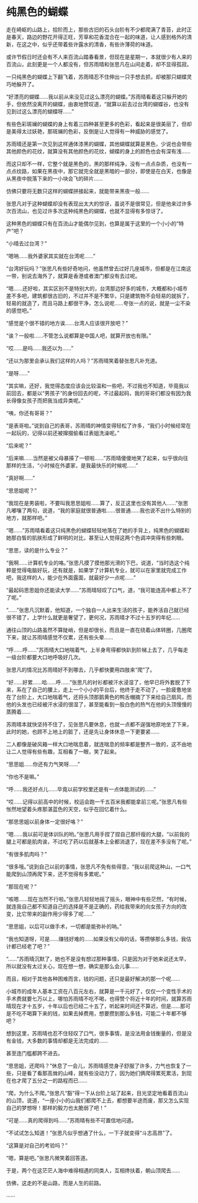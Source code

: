 # 纯黑色的蝴蝶

走在崎岖的山路上，拾阶而上，那些古旧的石头台阶有不少都爬满了青苔，此时正是春天，路边的野花开得正旺，芳草和花香混合在一起的味道，让人感到格外的清新，在这之中，似乎还带着些许露水的清香，有些许薄荷的味道。

或许节假日时还会有不人来百流山踏春看景，但现在是星期一，本就很少有人来的百流山，此刻更是一个人都没有，但苏雨晴和张思凡在山间走着，却不显得孤寂。

一只纯黑色的蝴蝶上下翻飞着，苏雨晴忍不住伸出一只手想去抓，却被那只蝴蝶灵巧地躲开了。

“好漂亮的蝴蝶……我以前从来没见过这么漂亮的蝴蝶。”苏雨晴看着这只躲开她的手，但依然没离开的蝴蝶，由衷地赞叹道，“就算以前去过台湾的蝴蝶谷，也没有见到过这么漂亮的蝴蝶呀……”

有些色彩斑斓的蝴蝶的身上有着三四种甚至更多的色彩，看起来是很美丽了，但却是美得太过妖艳，那斑斓的色彩，反倒是让人觉得有一种威胁的感觉了。

苏雨晴还是第一次见到这样通体漆黑的蝴蝶，其他蝴蝶就算是黑色，少说也会带些其他颜色的花纹，就算没有其他颜色的花纹，蝴蝶的身上的颜色也会有深有浅……

而这只却不一样，它整个就是黑色的，黑的那样纯净，没有一点点杂质，也没有一点点纹路，如果在黑夜中，那它就完全就是黑暗的一部分，即使是在白天，也像是从黑夜中脱落下来的一小块会飞的碎片……

仿佛只要将无数只这样的蝴蝶拼接起来，就能带来黑夜一般……

张思凡对于这种蝴蝶却没有表现出太大的惊讶，虽说不是很常见，但是他来过许多次百流山，也见过许多次这种纯黑色的蝴蝶，也就不显得有多惊讶了。

这种黑色的蝴蝶只有在百流山才能偶尔见到，也算是属于这里的一个小小的“特产”吧？

“小晴去过台湾？”

“嗯呐……我外婆家其实就在台湾呢……”

“台湾好玩吗？”张思凡有些好奇地问，他虽然曾去过好几座城市，但都是在江南这一带，别说去海外了，就算是香港或者澳门都没有去过呢。

“嗯……还好啦，其实区别不是特别大的，台湾那边好多的城市，大概都和小城市差不多吧，建筑都很古旧的，不过并不是不繁华，只是建筑物不会轻易的就拆了，轻易的就造了，而且马路上都很干净，怎么说呢……夸张一点的说，就是一尘不染的感觉吧。”

“感觉是个很不错的地方诶……台湾人应该很开放吧？”

“诶？一般啦……不管怎么说都算是中国人吧，就算开放也有限。”

“哎……是吗……我还以为……”

“还以为那里会承认我们这样的人吗？”苏雨晴笑着替张思凡补充道。

“是呀……”

“其实嘛，还好，我觉得态度应该会比较温和一些吧，不过我也不知道，毕竟我以前回去，都是以“男孩子”的身份回去的呢，不过最起码，我的哥哥们都没有因为我长得像女孩子而把我当成异类呢。”

“咦，你还有哥哥？”

“是表哥啦。”说到自己的表哥，苏雨晴的神情变得轻松了许多，“我们小时候经常在一起玩的，记得以前还被撺掇偷看过表姐洗澡呢。”

“后来呢？”

“后来嘛……当然是被父母暴揍了一顿啦……”苏雨晴傻傻地笑了起来，似乎很向往那样的生活，“小时候在外婆家，是我最快乐的时候呢……”

“真好啊……”

“思思姐呢？”

“我现在是男装啦，不要叫我思思姐啦……算了，反正这里也没有其他人……”张思凡嘟嚷了两句，说道，“我的家庭就很普通啦……很普通……我也说不出什么特别的地方，就那样吧。”

“嗯……”苏雨晴看着这只纯黑色的蝴蝶轻轻地落在了她的手背上，纯黑色的蝴蝶和她那白皙的肌肤形成了鲜明的对比，甚至让人觉得这两个色调冲突得有些刺眼。

“思思，读的是什么专业？”

“我啊……计算机专业的咯。”张思凡摸了摸他那光滑的下巴，说道，“当时选这个纯粹是觉得电脑好玩，还有就是，如果学了计算机专业，就可以在家里就完成工作吧，我这样的人，能少在外面露面，就最好少一点呢……”

“最起码思思姐你还能读大学……”苏雨晴轻叹了口气，道，“我可能连高中都上不了了呢。”

“……”张思凡沉默着，他知道，一个独自一人出来生活的孩子，能养活自己就已经很不错了，上学什么就更是奢望了，更何况，苏雨晴才不过十五岁的年纪……

通往山顶的山路虽然不算陡峭，但是却很长，而且是一直在绕着山体转圈，几圈爬下来，就让苏雨晴感觉不仅累，还有些头晕……

“呼……呼……”苏雨晴大口地喘着气，上半身弯得都快趴到阶梯上去了，几乎每走一级台阶都要大口地呼吸好几次。

张思凡的情况比苏雨晴好不到哪去，几乎都快要用四肢来“爬”了。

“好……好累……哈……呼……”张思凡的衬衫都被汗水浸湿了，他早已将外套脱了下来，系在了自己的腰上，走上一个小小的平台后，他终于走不动了，一脸疲惫地坐在了台阶上，大口地喘着气，还将头顶那鹅黄色的鸭舌帽摘了下来给自己扇风，而他的头发也已经被汗水浸的很湿了，甚至能看到一股白色的热气在他的头顶慢慢的蒸腾着……

苏雨晴本就快坚持不住了，见张思凡要休息，也就一点都不逞强地原地坐了下来，此时的她，也顾不上地上的脏了，还是先让身体休息一下更要紧……

二人都像是破风箱一样大口地喘息着，就连喘息的频率都是整齐一致的，这不由地让二人觉得有些有趣，互相看了一眼，笑了起来。

“思思姐……你还有力气笑呀……”

“你也不是嘛。”

“呼……我还好点儿……毕竟以前学校里还是有一点体能测试的……”

“哎……记得以前高中的时候，校运会跑一千五百米我都能拿前三呢。”张思凡有些怅然地望着头疼那湛蓝色的天空，似乎在回忆着什么。

“那思思姐以前身体一定很好咯？”

“嗯……我以前可是体训队的哟。”张思凡用手捏了捏自己那纤瘦的大腿，“以前我的腿上可都是肌肉诶，不过吃了药以后就基本上全都消退了，现在差不多没有了呢。”

“有很多肌肉吗？”

“很多哦。”说到自己以前的事情，张思凡不免有些得意，“我以前爬这种山，一口气能爬到山顶再爬下来，还不觉得有多累呢。”

“那现在呢？”

“咳嗯……现在当然不行啦。”张思凡轻轻地摇了摇头，眼神中有些茫然，“有时候，就连我自己都不知道自己的选择是不是正确的，药给我带来的向女孩子方向的改变，比它带来的副作用少得多了呢……”

“思思姐，以后可以做手术，一切都是能弥补的呐。”

“我也知道呀，可是……赚钱好难的……如果没有父母的话，等攒够那么多钱，我估计都已经老了吧？”

“……”苏雨晴沉默了，她也不是没有想过那种事情，只是因为对于她来说还太早，所以就没有太过关心，现在想一想，确实是那么会儿事……

而且，相对于其他各种困难而言，钱的问题，还只是最好解决的那一个呢……

小城市的成年人基本工资在八百元左右，就算是一千元好了，仅仅一个变性手术的手术费就要七万以上，哪怕苏雨晴不吃不喝，也得赞个将近十年的时间，就算苏雨晴现在才十五岁，十年以后也已经二十五了，听起来时间还不算迟，但是……那可是不吃不喝算下来的钱，如果去掉费用，想要攒到那么多钱，可能二十年都不够吧？

想到这里，苏雨晴也忍不住轻叹了口气，很多事情，是没法用金钱衡量的，但是没有金钱，大多数的事情却都是无法完成的……

甚至连门槛都跨不进去。

“思思姐，还爬吗？”休息了一会儿，苏雨晴感觉身子舒服了许多，力气也恢复了一些，只是看了看那高耸的山峰，就有些没动力了，因为她们俩爬得累死累活，到现在也才爬了五分之一的路程而已……

“爬，为什么不爬。”张思凡“豁”得一下从台阶上站了起来，目光坚定地看着百流山的山顶，说道，“一座小小的山我们都爬不上去，都想要半途而废，那又怎么实现自己的梦想呀！那样的毅力也太脆弱了吧！”

“可是……真的爬得到吗……”苏雨晴有些不可置信地问道。

“不试试怎么知道！”张思凡似乎想通了什么，一下子就变得“斗志高昂”了。

“这算是对自己的考验吗？”

“嗯，算是吧。”张思凡微笑着回答道。

于是，两个在这茫茫人海中难得相遇的同类人，互相搀扶着，朝山顶爬去……

仿佛，这走的不是山路，而是人生的前路。

……
